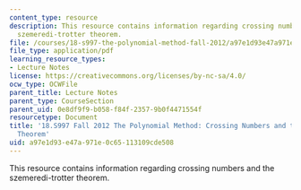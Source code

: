 ```yaml
---
content_type: resource
description: This resource contains information regarding crossing numbers and the
  szemeredi-trotter theorem.
file: /courses/18-s997-the-polynomial-method-fall-2012/a97e1d93e47a971e0c65113109cde508_MIT18_S997F12_lec7.pdf
file_type: application/pdf
learning_resource_types:
- Lecture Notes
license: https://creativecommons.org/licenses/by-nc-sa/4.0/
ocw_type: OCWFile
parent_title: Lecture Notes
parent_type: CourseSection
parent_uid: 0e8df9f9-b058-f84f-2357-9b0f4471554f
resourcetype: Document
title: '18.S997 Fall 2012 The Polynomial Method: Crossing Numbers and the Szemeredi-Trotter
  Theorem'
uid: a97e1d93-e47a-971e-0c65-113109cde508
---
```

This resource contains information regarding crossing numbers and the szemeredi-trotter theorem.